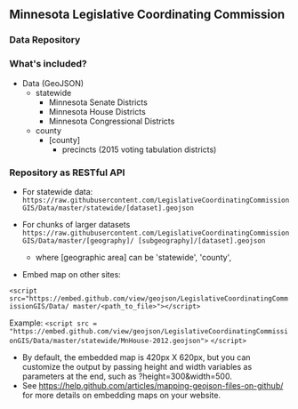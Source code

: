 ## Minnesota Legislative Coordinating Commission
### Data Repository

### What's included?
- Data (GeoJSON)
  - statewide
    - Minnesota Senate Districts
    - Minnesota House Districts
    - Minnesota Congressional Districts
  - county
    - [county]
      - precincts (2015 voting tabulation districts)

### Repository as RESTful API
- For statewide data:
`https://raw.githubusercontent.com/LegislativeCoordinatingCommissionGIS/Data/master/statewide/[dataset].geojson`


- For chunks of larger datasets
`https://raw.githubusercontent.com/LegislativeCoordinatingCommissionGIS/Data/master/[geography]/ [subgeography]/[dataset].geojson`
  - where [geographic area] can be 'statewide', 'county', 


- Embed map on other sites:

`<script src="https://embed.github.com/view/geojson/LegislativeCoordinatingCommissionGIS/Data/ master/<path_to_file>"></script>`

Example: 
`<script src = "https://embed.github.com/view/geojson/LegislativeCoordinatingCommissionGIS/Data/master/statewide/MnHouse-2012.geojson">`
`</script>`
  - By default, the embedded map is 420px X 620px, but you can customize the output by passing height and width variables as parameters at the end, such as ?height=300&width=500.
  - See https://help.github.com/articles/mapping-geojson-files-on-github/ for more details on embedding maps on your website.
